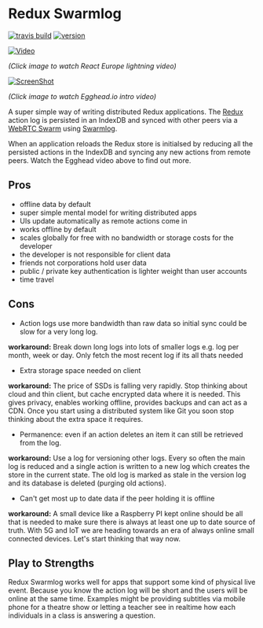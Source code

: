 # Redux Swarmlog

[![travis build](https://img.shields.io/travis/philholden/redux-swarmlog.svg?style=flat-square)](https://travis-ci.org/philholden/redux-swarmlog) [![version](https://img.shields.io/npm/v/@philholden/redux-swarmlog.svg?style=flat-square)](http://npm.im/@philholden/redux-swarmlog)

[![Video](http://img.youtube.com/vi/M99djS07Ph8/0.jpg)](http://www.youtube.com/watch?v=M99djS07Ph8)

_(Click image to watch React Europe lightning video)_

<a href="https://egghead.io/lessons/react-redux-peer-to-peer-todomvc-over-webrtc-using-swarmlog" target="_blank">![ScreenShot](https://raw.github.com/philholden/todomvc-redux-swarmlog/master/redux-swarmlog-egghead.png)</a>

_(Click image to watch Egghead.io intro video)_

A super simple way of writing distributed Redux applications. The [Redux](https://github.com/reactjs/redux) action log is persisted in an IndexDB and synced with other peers via a [WebRTC Swarm](https://github.com/mafintosh/webrtc-swarm) using [Swarmlog](https://github.com/substack/swarmlog).

When an application reloads the Redux store is initialsed by reducing all the persisted actions in the IndexDB and syncing any new actions from remote peers. Watch the Egghead video above to find out more.

## Pros

* offline data by default
* super simple mental model for writing distributed apps
* UIs update automatically as remote actions come in 
* works offline by default
* scales globally for free with no bandwidth or storage costs for the developer
* the developer is not responsible for client data
* friends not corporations hold user data 
* public / private key authentication is lighter weight than user accounts
* time travel 

## Cons

  * Action logs use more bandwidth than raw data so initial sync could be slow for a very long log.
  
  __workaround:__ Break down long logs into lots of smaller logs e.g. log per month, week or day. Only fetch the most recent log if its all thats needed
  
  * Extra storage space needed on client
  
  __workaround:__ The price of SSDs is falling very rapidly. Stop thinking about cloud and thin client, but cache encrypted data where it is needed. This gives privacy, enables working offline, provides backups and can act as a CDN. Once you start using a distributed system like Git you soon stop thinking about the extra space it requires. 

  * Permanence: even if an action deletes an item it can still be retrieved from the log.
  
 __workaround:__ Use a log for versioning other logs. Every so often the main log is reduced and a single action is written to a new log which creates the store in the current state. The old log is marked as stale in the version log and its database is deleted (purging old actions).
 
  * Can't get most up to date data if the peer holding it is offline

  __workaround:__ A small device like a Raspberry PI kept online should be all that is needed to make sure there is always at least one up to date source of truth. With 5G and IoT we are heading towards an era of always online small connected devices. Let's start thinking that way now.

## Play to Strengths

Redux Swarmlog works well for apps that support some kind of physical live event. Because you know the action log will be short and the users will be online at the same time. Examples might be providing subtitles via mobile phone for a theatre show or letting a teacher see in realtime how each individuals in a class is answering a question. 
